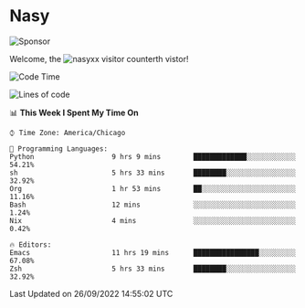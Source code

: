 # Nasy

<!--
<p align="center">
<img height="200" src="https://github-readme-stats.vercel.app/api?username=nasyxx&count_private=true&show_icons=true&theme=dracula&include_all_commits=true"/>
<img height="200" src="https://github-readme-stats.vercel.app/api/top-langs/?username=nasyxx&theme=dracula&hide=html,jupyter+notebook&count_private=true&show_icons=true"/>
</p>

  
----------------
-->

![Sponsor](https://img.shields.io/static/v1.svg?label=Sponsor&message=%E2%9D%A4&logo=GitHub&style=flat&color=pink)
 
Welcome, the ![nasyxx visitor counter](https://count.getloli.com/get/@nasyxx?theme=rule34)th vistor!
 
<!--START_SECTION:waka-->
![Code Time](http://img.shields.io/badge/Code%20Time-2%2C659%20hrs%205%20mins-blue)

![Lines of code](https://img.shields.io/badge/From%20Hello%20World%20I%27ve%20Written-5%20Million%20lines%20of%20code-blue)

📊 **This Week I Spent My Time On** 

```text
⌚︎ Time Zone: America/Chicago

💬 Programming Languages: 
Python                   9 hrs 9 mins        █████████████░░░░░░░░░░░░   54.21% 
sh                       5 hrs 33 mins       ████████░░░░░░░░░░░░░░░░░   32.92% 
Org                      1 hr 53 mins        ██░░░░░░░░░░░░░░░░░░░░░░░   11.16% 
Bash                     12 mins             ░░░░░░░░░░░░░░░░░░░░░░░░░   1.24% 
Nix                      4 mins              ░░░░░░░░░░░░░░░░░░░░░░░░░   0.42%

🔥 Editors: 
Emacs                    11 hrs 19 mins      ████████████████░░░░░░░░░   67.08% 
Zsh                      5 hrs 33 mins       ████████░░░░░░░░░░░░░░░░░   32.92%

```


 Last Updated on 26/09/2022 14:55:02 UTC
<!--END_SECTION:waka-->

<!-- ![visitors](https://visitor-badge.laobi.icu/badge?page_id=nasyxx.nasyxx) -->
